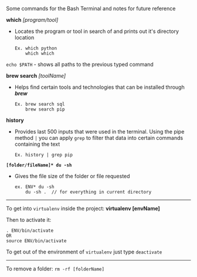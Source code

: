 Some commands for the Bash Terminal and notes for future reference

**which** _[program/tool]_
- Locates the program or tool in search of and prints out it's directory location

      Ex. which python
          which which

`echo $PATH` - shows all paths to the previous typed command

**brew search** _[toolName]_
  - Helps find certain tools and technologies that can be installed through _**brew**_
            
        Ex. brew search sql
            brew search pip


**history**
  - Provides last 500 inputs that were used in the terminal. Using the pipe method `|` you can apply `grep` to filter that data into certain commands containing the text

        Ex. history | grep pip

  **`[folder/fileName]* du -sh`** 
  - Gives the file size of the folder or file requested

        ex. ENV* du -sh
            du -sh .  // for everything in current directory
           



----
To get into `virtualenv` inside the project:
**virtualenv [envName]**

Then to activate it:
      
    . ENV/bin/activate
    OR
    source ENV/bin/activate

To get out of the environment of `virtualenv` just type `deactivate`

----

To remove a folder:
`rm -rf [folderName]`



